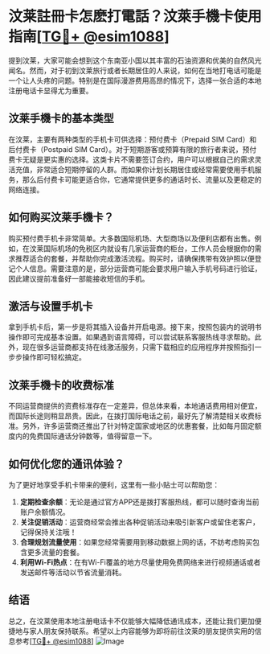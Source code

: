 # 汶莱註冊卡怎麽打電話？汶萊手機卡使用指南[[TG💪+ @esim1088](https://t.me/s/esim1088)]

提到汶莱，大家可能会想到这个东南亚小国以其丰富的石油资源和优美的自然风光闻名。然而，对于初到汶莱旅行或者长期居住的人来说，如何在当地打电话可能是一个让人头疼的问题。特别是在国际漫游费用高昂的情况下，选择一张合适的本地注册电话卡显得尤为重要。

## 汶莱手機卡的基本类型

在汶莱，主要有两种类型的手机卡可供选择：预付费卡（Prepaid SIM Card）和后付费卡（Postpaid SIM Card）。对于短期游客或预算有限的旅行者来说，预付费卡无疑是更实惠的选择。这类卡片不需要签订合约，用户可以根据自己的需求灵活充值，非常适合短期停留的人群。而如果你计划长期居住或经常需要使用手机服务，那么后付费卡可能更适合你，它通常提供更多的通话时长、流量以及更稳定的网络连接。

## 如何购买汶莱手機卡？

购买预付费手机卡非常简单。大多数国际机场、大型商场以及便利店都有出售。例如，在汶莱国际机场的免税区内就设有几家运营商的柜台，工作人员会根据你的需求推荐适合的套餐，并帮助你完成激活流程。购买时，请确保携带有效护照以便登记个人信息。需要注意的是，部分运营商可能会要求用户输入手机号码进行验证，因此建议提前准备好一部能接收短信的手机。

## 激活与设置手机卡

拿到手机卡后，第一步是将其插入设备并开启电源。接下来，按照包装内的说明书操作即可完成基本设置。如果遇到语言障碍，可以尝试联系客服热线寻求帮助。此外，现在很多运营商都支持在线激活服务，只需下载相应的应用程序并按照指引一步步操作即可轻松搞定。

## 汶莱手機卡的收费标准

不同运营商提供的资费标准存在一定差异，但总体来看，本地通话费用相对便宜，而国际长途则稍显昂贵。因此，在拨打国际电话之前，最好先了解清楚相关收费标准。另外，许多运营商还推出了针对特定国家或地区的优惠套餐，比如每月固定额度内的免费国际通话分钟数等，值得留意一下。

## 如何优化您的通讯体验？

为了更好地享受手机卡带来的便利，这里有一些小贴士可以帮助您：

1. **定期检查余额**：无论是通过官方APP还是拨打客服热线，都可以随时查询当前账户余额情况。
2. **关注促销活动**：运营商经常会推出各种促销活动来吸引新客户或留住老客户，记得保持关注哦！
3. **合理规划流量使用**：如果您经常需要用到移动数据上网的话，不妨考虑购买包含更多流量的套餐。
4. **利用Wi-Fi热点**：在有Wi-Fi覆盖的地方尽量使用免费网络来进行视频通话或者发送邮件等活动以节省流量消耗。

## 结语

总之，在汶莱使用本地注册电话卡不仅能够大幅降低通讯成本，还能让我们更加便捷地与家人朋友保持联系。希望以上内容能够为即将前往汶莱的朋友提供实用的信息参考[[TG💪+ @esim1088](https://t.me/s/esim1088)] ![Image](https://i.postimg.cc/4NQfJmqS/Snipaste-2025-05-13-00-14-12.png)